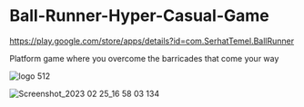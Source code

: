 # Ball-Runner-Hyper-Casual-Game

https://play.google.com/store/apps/details?id=com.SerhatTemel.BallRunner

 Platform game where you overcome the barricades that come your way
 
![logo 512](https://user-images.githubusercontent.com/53862681/221854041-6bcbe23a-b206-4e93-a632-9a0a1d60f953.png)

![Screenshot_2023 02 25_16 58 03 134](https://user-images.githubusercontent.com/53862681/221854015-fc723a25-61f9-4740-bcd6-7a1de2bb3f2a.png)

